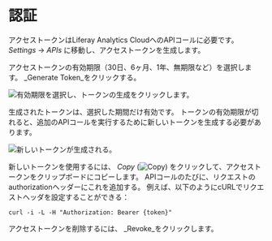 # 認証

アクセストークンはLiferay Analytics CloudへのAPIコールに必要です。 _Settings_ &rarr; _APIs_ に移動し、アクセストークンを生成します。

アクセストークンの有効期限（30日、6ヶ月、1年、無期限など）を選択します。 _Generate Token_をクリックする。

![有効期限を選択し、トークンの生成をクリックします。](authentication/images/01.png)

生成されたトークンは、選択した期間だけ有効です。 トークンの有効期限が切れると、追加のAPIコールを実行するために新しいトークンを生成する必要があります。

![新しいトークンが生成される。](authentication/images/02.png)

新しいトークンを使用するには、 _Copy_ (![Copy](../images/icon-copy.png)) をクリックして、アクセストークンをクリップボードにコピーします。 APIコールのたびに、リクエストのauthorizationヘッダーにこれを追加する。 例えば、以下のようにcURLでリクエストヘッダを設定することができる：

```
curl -i -L -H "Authorization: Bearer {token}"
```

アクセストークンを削除するには、 _Revoke_をクリックします。
